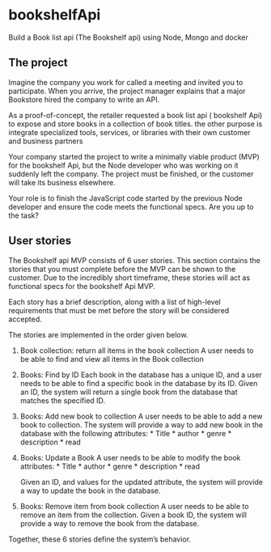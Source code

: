 # bookshelfApi
Build a Book list api (The Bookshelf api) using Node, Mongo and docker

## The project

Imagine the company you work for called a meeting and invited you to participate. When you arrive, the project manager explains that a major Bookstore hired the company to write an API.

As a proof-of-concept, the retailer requested a book list api ( bookshelf Api) to expose and store books in a collection of book titles. the other purpose is integrate specialized tools, services, or libraries with their own customer and business partners

Your company started the project to write a minimally viable product (MVP) for the bookshelf Api, but the Node developer who was working on it suddenly left the company. The project must be finished, or the customer will take its business elsewhere.

Your role is to finish the JavaScript code started by the previous Node developer and ensure the code meets the functional specs. Are you up to the task?

## User stories

The Bookshelf api MVP consists of 6 user stories. This section contains the stories that you must complete before the MVP can be shown to the customer. Due to the incredibly short timeframe, these stories will act as functional specs for the bookshelf Api MVP.

Each story has a brief description, along with a list of high-level requirements that must be met before the story will be considered accepted.

The stories are implemented in the order given below.

1.	Book collection: return all items in the book collection
	A user needs to be able to find and view all items in the Book collection
    
2.	Books: Find by ID
	Each book in the database has a unique ID, and a user needs to be able to find a specific book in the database by its ID. Given an ID, the system will return a single book from the database that matches the specified ID.

3.	Books: Add new book to collection
	A user needs to be able to add a new book to collection. The system will provide a way to add new book in the database with the following attributes:
		* Title
		* author
		* genre
		* description
		* read


5.	Books: Update a Book
	A user needs to be able to modify the book attributes:
		* Title
		* author
		* genre
		* description
		* read
    
	Given an ID, and values for the updated attribute, the system will provide a way to update the book in the database.


6.	Books: Remove item from book collection
	A user needs to be able to remove an item from the collection.
	Given a book ID, the system will provide a way to remove the book from the database.


Together, these 6 stories define the system’s behavior.